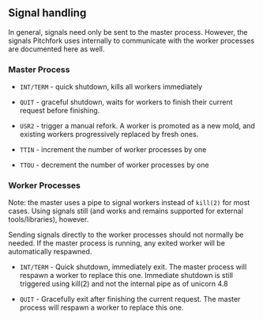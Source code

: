 ## Signal handling

In general, signals need only be sent to the master process. However,
the signals Pitchfork uses internally to communicate with the worker
processes are documented here as well.

### Master Process

* `INT/TERM` - quick shutdown, kills all workers immediately

* `QUIT` - graceful shutdown, waits for workers to finish their
  current request before finishing.

* `USR2` - trigger a manual refork. A worker is promoted as
  a new mold, and existing workers progressively replaced
  by fresh ones.

* `TTIN` - increment the number of worker processes by one

* `TTOU` - decrement the number of worker processes by one

### Worker Processes

Note: the master uses a pipe to signal workers
instead of `kill(2)` for most cases.  Using signals still (and works and
remains supported for external tools/libraries), however.

Sending signals directly to the worker processes should not normally be
needed.  If the master process is running, any exited worker will be
automatically respawned.

* `INT/TERM` - Quick shutdown, immediately exit.
  The master process will respawn a worker to replace this one.
  Immediate shutdown is still triggered using kill(2) and not the
  internal pipe as of unicorn 4.8

* `QUIT` - Gracefully exit after finishing the current request.
  The master process will respawn a worker to replace this one.
